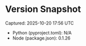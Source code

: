 # Version Snapshot

Captured: 2025-10-20 17:56 UTC

- Python (pyproject.toml): N/A
- Node (package.json):    0.1.26
